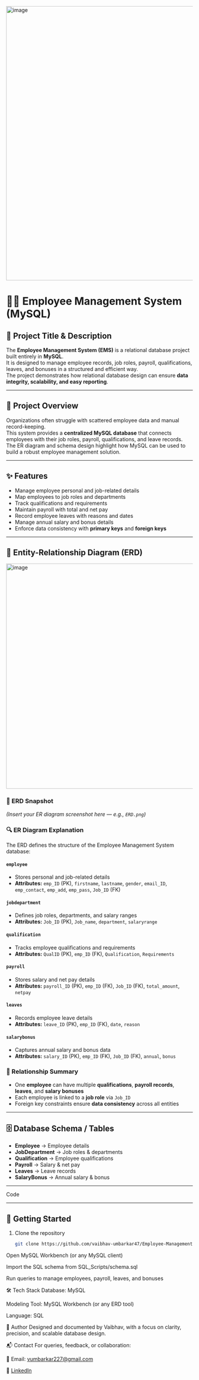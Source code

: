<img width="1335" height="738" alt="image" src="https://github.com/user-attachments/assets/a6028d84-2eb3-4cb8-b7da-91d0056fbd2d" />

# 🧑‍💼 Employee Management System (MySQL)

## 📌 Project Title & Description
The **Employee Management System (EMS)** is a relational database project built entirely in **MySQL**.  
It is designed to manage employee records, job roles, payroll, qualifications, leaves, and bonuses in a structured and efficient way.  
The project demonstrates how relational database design can ensure **data integrity, scalability, and easy reporting**.

---

## 📖 Project Overview
Organizations often struggle with scattered employee data and manual record-keeping.  
This system provides a **centralized MySQL database** that connects employees with their job roles, payroll, qualifications, and leave records.  
The ER diagram and schema design highlight how MySQL can be used to build a robust employee management solution.

---

## ✨ Features
- Manage employee personal and job-related details  
- Map employees to job roles and departments  
- Track qualifications and requirements  
- Maintain payroll with total and net pay  
- Record employee leaves with reasons and dates  
- Manage annual salary and bonus details  
- Enforce data consistency with **primary keys** and **foreign keys**  

---

## 🧬 Entity-Relationship Diagram (ERD)
<img width="868" height="606" alt="image" src="https://github.com/user-attachments/assets/1206eb68-ebec-44fd-9719-f460c2a20cf9" />

### 📸 ERD Snapshot
*(Insert your ER diagram screenshot here — e.g., `ERD.png`)*

### 🔍 ER Diagram Explanation
The ERD defines the structure of the Employee Management System database:

#### `employee`
- Stores personal and job-related details  
- **Attributes:** `emp_ID` (PK), `firstname`, `lastname`, `gender`, `email_ID`, `emp_contact`, `emp_add`, `emp_pass`, `Job_ID` (FK)

#### `jobdepartment`
- Defines job roles, departments, and salary ranges  
- **Attributes:** `Job_ID` (PK), `Job_name`, `department`, `salaryrange`

#### `qualification`
- Tracks employee qualifications and requirements  
- **Attributes:** `QualID` (PK), `emp_ID` (FK), `Qualification`, `Requirements`

#### `payroll`
- Stores salary and net pay details  
- **Attributes:** `payroll_ID` (PK), `emp_ID` (FK), `Job_ID` (FK), `total_amount`, `netpay`

#### `leaves`
- Records employee leave details  
- **Attributes:** `leave_ID` (PK), `emp_ID` (FK), `date`, `reason`

#### `salarybonus`
- Captures annual salary and bonus data  
- **Attributes:** `salary_ID` (PK), `emp_ID` (FK), `Job_ID` (FK), `annual`, `bonus`

### 🔗 Relationship Summary
- One **employee** can have multiple **qualifications**, **payroll records**, **leaves**, and **salary bonuses**  
- Each employee is linked to a **job role** via `Job_ID`  
- Foreign key constraints ensure **data consistency** across all entities  

---

## 🗄️ Database Schema / Tables
- **Employee** → Employee details  
- **JobDepartment** → Job roles & departments  
- **Qualification** → Employee qualifications  
- **Payroll** → Salary & net pay  
- **Leaves** → Leave records  
- **SalaryBonus** → Annual salary & bonus  

---


Code

---

## 🚀 Getting Started
1. Clone the repository  
   ```bash
   git clone https://github.com/vaibhav-umbarkar47/Employee-Management-System
Open MySQL Workbench (or any MySQL client)

Import the SQL schema from SQL_Scripts/schema.sql

Run queries to manage employees, payroll, leaves, and bonuses

🛠️ Tech Stack
Database: MySQL

Modeling Tool: MySQL Workbench (or any ERD tool)

Language: SQL

🧠 Author
Designed and documented by Vaibhav, with a focus on clarity, precision, and scalable database design.

📬 Contact
For queries, feedback, or collaboration:

📧 Email: vumbarkar227@gmail.com

💼 [LinkedIn](https://www.linkedin.com/in/vaibhav-umbarkar-023667324/)
